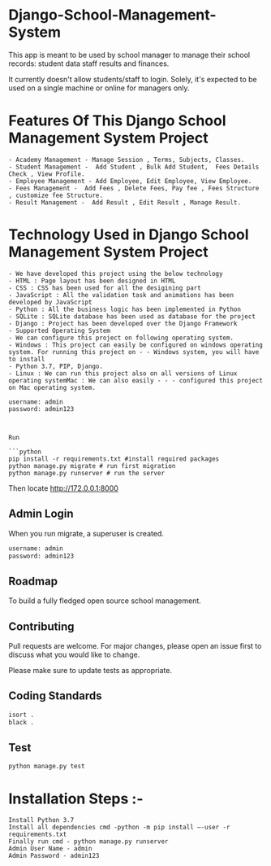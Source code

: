 # Django-School-Management-System

This app is meant to be used by school manager to manage their school records:
student data
staff
results and
finances.

It currently doesn't allow students/staff to login.
Solely, it's expected to be used on a single machine or online for managers only.

# Features Of This Django School Management System Project
    - Academy Management - Manage Session , Terms, Subjects, Classes.
    - Student Management -  Add Student , Bulk Add Student,  Fees Details Check , View Profile.
    - Employee Management - Add Employee, Edit Employee, View Employee.
    - Fees Management -  Add Fees , Delete Fees, Pay fee , Fees Structure , customize fee Structure.
    - Result Management -  Add Result , Edit Result , Manage Result.

# Technology Used in Django School Management System Project
    - We have developed this project using the below technology
    - HTML : Page layout has been designed in HTML
    - CSS : CSS has been used for all the desigining part
    - JavaScript : All the validation task and animations has been developed by JavaScript
    - Python : All the business logic has been implemented in Python
    - SQLite : SQLite database has been used as database for the project
    - Django : Project has been developed over the Django Framework
    - Supported Operating System
    - We can configure this project on following operating system.
    - Windows : This project can easily be configured on windows operating system. For running this project on - - Windows system, you will have to install
    - Python 3.7, PIP, Django.
    - Linux : We can run this project also on all versions of Linux operating systemMac : We can also easily - - - configured this project on Mac operating system.

    username: admin
    password: admin123
```


Run

```python
pip install -r requirements.txt #install required packages
python manage.py migrate # run first migration
python manage.py runserver # run the server
```
Then locate http://172.0.0.1:8000

## Admin Login
When you run migrate, a superuser is created.
```bash
username: admin
password: admin123
```

## Roadmap
To build a fully fledged open source school management.

## Contributing
Pull requests are welcome. For major changes, please open an issue first to discuss what you would like to change.

Please make sure to update tests as appropriate.

## Coding Standards
```bash
isort .
black .
```

## Test
```base
python manage.py test
```
# Installation Steps :-
    Install Python 3.7
    Install all dependencies cmd -python -m pip install –-user -r requirements.txt
    Finally run cmd - python manage.py runserver
    Admin User Name - admin
    Admin Password - admin123
